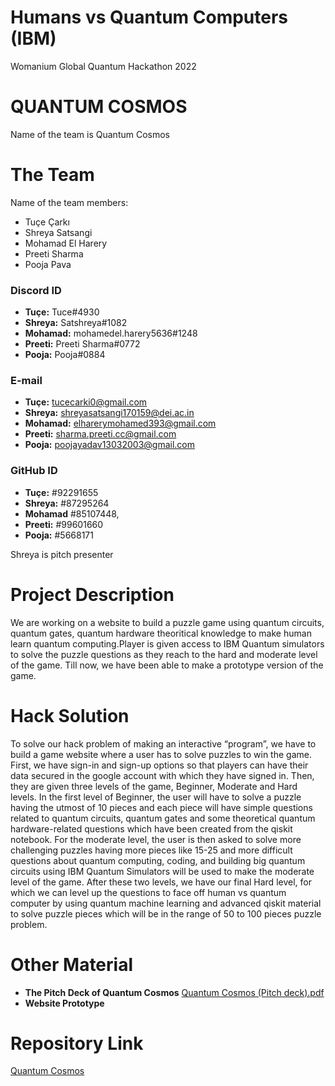# Humans vs Quantum Computers (IBM)
 Womanium Global Quantum Hackathon 2022
# QUANTUM COSMOS
Name of the team is Quantum Cosmos
# The Team
Name of the team members:
- Tuçe Çarkı
- Shreya Satsangi
- Mohamad El Harery
- Preeti Sharma
- Pooja Pava
### Discord ID
* **Tuçe:** Tuce#4930
* **Shreya:** Satshreya#1082
* **Mohamad:** mohamedel.harery5636#1248
* **Preeti:** Preeti Sharma#0772
* **Pooja:** Pooja#0884
### E-mail 
* **Tuçe:** tucecarki0@gmail.com
* **Shreya:** shreyasatsangi170159@dei.ac.in
* **Mohamad:** elharerymohamed393@gmail.com
* **Preeti:** sharma.preeti.cc@gmail.com
* **Pooja:** poojayadav13032003@gmail.com
### GitHub ID
* **Tuçe:** #92291655
* **Shreya:** #87295264
* **Mohamad** #85107448, 
* **Preeti:** #99601660
* **Pooja:** #5668171

Shreya is pitch presenter
# Project Description
We are working on a website to build a puzzle game using quantum circuits, quantum gates, quantum hardware theoritical knowledge to make human learn quantum computing.Player is given access to IBM Quantum simulators to solve the puzzle questions as they reach to the hard and moderate level of the game. Till now, we have been able to make a prototype version of the game.
# Hack Solution
To solve our hack problem of making an interactive “program”, we have to build a game website where a user has to solve puzzles to win the game. First, we have sign-in and sign-up options so that players can have their data secured in the google account with which they have signed in. Then, they are given three levels of the game, Beginner, Moderate and Hard levels. In the first level of Beginner, the user will have to solve a puzzle having the utmost of 10 pieces and each piece will have simple questions related to quantum circuits, quantum gates and some theoretical quantum hardware-related questions which have been created from the qiskit notebook. For the moderate level, the user is then asked to solve more challenging puzzles having more pieces like 15-25 and more difficult questions about quantum computing, coding, and building big quantum circuits using IBM Quantum Simulators will be used to make the moderate level of the game. After these two levels, we have our final Hard level, for which we can level up the questions to face off human vs quantum computer by using quantum machine learning and advanced qiskit material to solve puzzle pieces which will be in the range of 50 to 100 pieces puzzle problem.
# Other Material
* **The Pitch Deck of Quantum Cosmos** [Quantum Cosmos (Pitch deck).pdf](https://github.com/uiafm/Humans-vs-Quantum-Computers---IBM/files/9396173/Quantum.Cosmos.Pitch.deck.pdf)
* **Website Prototype**
# Repository Link
<!-- Link to your Git repository with the submission as per requirements. -->
[Quantum Cosmos](https://github.com/uiafm/Humans-vs-Quantum-Computers---IBM)
